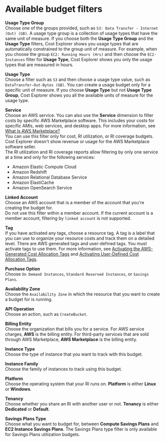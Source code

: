 # Available budget filters<a name="budgets-create-filters"></a>



**Usage Type Group**  
Choose one of the groups provided, such as `S3: Data Transfer - Internet (Out) (GB)`\. A usage type group is a collection of usage types that have the same unit of measure\. If you choose both the **Usage Type Group** and the **Usage Type** filters, Cost Explorer shows you usage types that are automatically constrained to the group unit of measure\. For example, when you choose the group `EC2: Running Hours (Hrs)` and then choose the `EC2-Instances` filter for **Usage Type**, Cost Explorer shows you only the usage types that are measured in hours\.

**Usage Type**  
Choose a filter such as `S3` and then choose a usage type value, such as `DataTransfer-Out-Bytes (GB)`\. You can create a usage budget only for a specific unit of measure\. If you choose **Usage Type** but not **Usage Type Group**, Cost Explorer shows you all the available units of measure for the usage type\.

**Service**  
Choose an AWS service\. You can also use the **Service** dimension to filter costs by specific AWS Marketplace software\. This includes your costs for specific AMIs, web services, and desktop apps\. For more information, see [ What Is AWS Marketplace?](https://docs.aws.amazon.com/marketplace/latest/controlling-access/what-is-marketplace.html)  
You can use this filter only for cost, RI utilization, or RI coverage budgets\. Cost Explorer doesn't show revenue or usage for the AWS Marketplace software seller\.   
The RI utilization and RI coverage reports allow filtering by only one service at a time and only for the following services:  
+ Amazon Elastic Compute Cloud
+ Amazon Redshift
+ Amazon Relational Database Service
+ Amazon ElastiCache
+ Amazon OpenSearch Service


**Linked Account**  
Choose an AWS account that is a member of the account that you're creating the budget for\.  
Do not use this filter within a member account\. If the current account is a member account, filtering by `linked account` is not supported\.

**Tag**  
If you have activated any tags, choose a resource tag\. A tag is a label that you can use to organize your resource costs and track them on a detailed level\. There are AWS generated tags and user\-defined tags\. You must activate tags to use them\. For more information, see [Activating the AWS\-Generated Cost Allocation Tags](activate-built-in-tags.md) and [Activating User\-Defined Cost Allocation Tags](activating-tags.md)\.

**Purchase Option**  
Choose `On Demand Instances`, `Standard Reserved Instances`, or `Savings Plans`\.

**Availability Zone**  
Choose the `Availability Zone` in which the resource that you want to create a budget for is running\.

**API Operation**  
Choose an action, such as `CreateBucket`\.

**Billing Entity**  
Choose the organization that bills you for a service\. For AWS service charges, **AWS** is the billing entity\. For third\-party services that are sold through AWS Marketplace, **AWS Marketplace** is the billing entity\.

**Instance Type**  
Choose the type of instance that you want to track with this budget\. 

**Instance Family**  
 Choose the family of instances to track using this budget\.

**Platform**  
Choose the operating system that your RI runs on\. **Platform** is either **Linux** or **Windows**\.

**Tenancy**  
Choose whether you share an RI with another user or not\. **Tenancy** is either **Dedicated** or **Default**\.

**Savings Plans Type**  
Choose what you want to budget for, between **Compute Savings Plans** and **EC2 Instance Savings Plans**\. The Savings Plans type filter is only available for Savings Plans utilization budgets\.